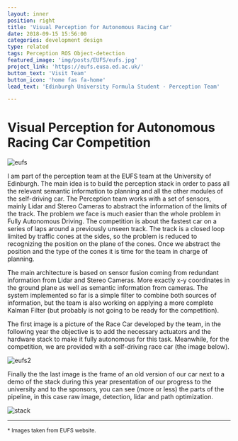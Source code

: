 ```yaml
---
layout: inner
position: right
title: 'Visual Perception for Autonomous Racing Car'
date: 2018-09-15 15:56:00
categories: development design
type: related
tags: Perception ROS Object-detection
featured_image: 'img/posts/EUFS/eufs.jpg'
project_link: 'https://eufs.eusa.ed.ac.uk/'
button_text: 'Visit Team'
button_icon: 'home fas fa-home'
lead_text: 'Edinburgh University Formula Student - Perception Team'

---
```


# Visual Perception for Autonomous Racing Car Competition

![eufs](/site/img/posts/EUFS/eufs.jpg)

I am part of the perception team at the EUFS team at the University of Edinburgh. The main idea is to build the perception stack in order to pass all the relevant semantic information to planning and all the other modules of the self-driving car. The Perception team works with a set of sensors, mainly Lidar and Stereo Cameras to abstract the information of the limits of the track. The problem we face is much easier than the whole problem in Fully Autonomous Driving. The competition is about the fastest car on a series of laps around a previously unseen track. The track is a closed loop limited by traffic cones at the sides, so the problem is reduced to recognizing the position on the plane of the cones. Once we abstract the position and the type of the cones it is time for the team in charge of planning.

The main architecture is based on sensor fusion coming from redundant information from Lidar and Stereo Cameras. More exactly x-y coordinates in the ground plane as well as semantic information from cameras. The system implemented so far is a simple filter to combine both sources of information, but the team is also working on applying a more complete Kalman Filter (but probably is not going to be ready for the competition).

The first image is a picture of the Race Car developed by the team, in the following year the objective is to add the necessary actuators and the hardware stack to make it fully autonomous for this task. Meanwhile, for the competition, we are provided with a self-driving race car (the image below).

![eufs2](/site/img/posts/EUFS/eufs2.jpg)

Finally the the last image is the frame of an old version of our car next to a demo of the stack during this year presentation of our progress to the university and to the sponsors, you can see (more or less) the parts of the pipeline, in this case raw image, detection, lidar and path optimization.

![stack](/site/img/posts/EUFS/stack.jpg)

------

<span style="font-size:12px">\* Images taken from EUFS website.</span>